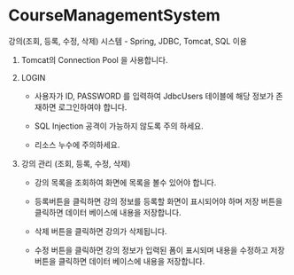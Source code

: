 # CourseManagementSystem
강의(조회, 등록, 수정, 삭제) 시스템 - Spring, JDBC, Tomcat, SQL 이용

1. Tomcat의 Connection Pool 을 사용합니다.


2. LOGIN
    - 사용자가 ID, PASSWORD 를 입력하여 JdbcUsers 테이블에 해당 정보가 존재하면 로그인하여야 합니다.

    - SQL Injection 공격이 가능하지 않도록 주의 하세요.

    - 리소스 누수에 주의하세요.


3. 강의 관리 (조회, 등록, 수정, 삭제)

    - 강의 목록을 조회하여 화면에 목록을 볼수 있어야 합니다.

    - 등록버튼을 클릭하면 강의 정보를 등록할 화면이 표시되어야 하며 저장 버튼을 클릭하면 데이터 베이스에 내용을 저장합니다.

    - 삭제 버튼을 클릭하면 강의가 삭제됩니다.

    - 수정 버튼을 클릭하면 강의 정보가 입력된 폼이 표시되며 내용을 수정하고 저장버튼을 클릭하면 데이터 베이스에 내용을 저장합니다.
